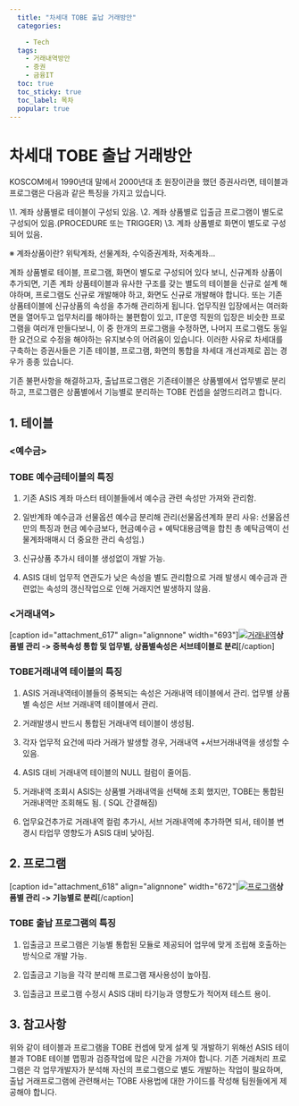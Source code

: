 ```yaml
---
  title: "차세대 TOBE 출납 거래방안"
  categories:

    - Tech
  tags: 
    - 거래내역방안
    - 증권
    - 금융IT
  toc: true
  toc_sticky: true
  toc_label: 목차
  popular: true
---
```

# 차세대 TOBE 출납 거래방안

KOSCOM에서 1990년대 말에서 2000년대 초 원장이관을 했던 증권사라면, 테이블과 프로그램은 다음과 같은 특징을 가지고 있습니다.

\1. 계좌 상품별로 테이블이 구성되 있음.
\2. 계좌 상품별로 입출금 프로그램이 별도로 구성되어 있음.(PROCEDURE 또는 TRIGGER)
\3. 계좌 상품별로 화면이 별도로 구성되어 있음.

※ 계좌상품이란? 위탁계좌, 선물계좌, 수익증권계좌, 저축계좌...

계좌 상품별로 테이블, 프로그램, 화면이 별도로 구성되어 있다 보니, 신규계좌 상품이 추가되면, 기존 계좌 상품테이블과 유사한 구조를 갖는 별도의 테이블을 신규로 설계 해야하며, 프로그램도 신규로 개발해야 하고, 화면도 신규로 개발해야 합니다. 또는 기존 상품테이블에 신규상품의 속성을 추가해 관리하게 됩니다. 업무직원 입장에서는 여러화면을 열어두고 업무처리를 해야하는 불편함이 있고, IT운영 직원의 입장은 비슷한 프로그램을 여러개 만들다보니, 이 중 한개의 프로그램을 수정하면, 나머지 프로그램도 동일한 요건으로 수정을 해야하는 유지보수의 어려움이 있습니다. 이러한 사유로 차세대를 구축하는 증권사들은 기존 테이블, 프로그램, 화면의 통합을 차세대 개선과제로 꼽는 경우가 종종 있습니다.

기존 불편사항을 해결하고자, 출납프로그램은 기존테이블은 상품별에서 업무별로 분리하고, 프로그램은 상품별에서 기능별로 분리하는 TOBE 컨셉을 설명드리려고 합니다.

## 1. 테이블

### <예수금>



### TOBE 예수금테이블의 특징

1) 기존 ASIS 계좌 마스터 테이블들에서 예수금 관련 속성만 가져와 관리함.

2) 일반계좌 예수금과 선물옵션 예수금 분리해 관리(선물옵션계좌 분리 사유: 선물옵션만의 특징과 현금 예수금보다, 현금예수금 + 예탁대용금액을 합친 총 예탁금액이 선물계좌매매시 더 중요한 관리 속성임.)

3) 신규상품 추가시 테이블 생성없이 개발 가능.

4) ASIS 대비 업무적 연관도가 낮은 속성을 별도 관리함으로 거래 발생시 예수금과 관련없는 속성의 갱신작업으로 인해 거래지연 발생하지 않음.

### <거래내역>

[caption id="attachment_617" align="alignnone" width="693"][![거래내역](http://www.py0777.com/wp-content/uploads/2015/04/TRDTL.jpg)](http://www.py0777.com/wp-content/uploads/2015/04/TRDTL.jpg)**상품별 관리 -> 중복속성 통합 및 업무별, 상품별속성은 서브테이블로 분리**[/caption]

### TOBE거래내역 테이블의 특징

1) ASIS 거래내역테이블들의 중복되는 속성은 거래내역 테이블에서 관리. 업무별 상품별 속성은 서브 거래내역 테이블에서 관리.

2) 거래발생시 반드시 통합된 거래내역 테이블이 생성됨.

3) 각자 업무적 요건에 따라 거래가 발생할 경우, 거래내역 +서브거래내역을 생성할 수 있음.

4) ASIS 대비 거래내역 테이블의 NULL 컬럼이 줄어듬.

5) 거래내역 조회시 ASIS는 상품별 거래내역을 선택해 조회 했지만, TOBE는 통합된 거래내역만 조회해도 됨. ( SQL 간결해짐)

6) 업무요건추가로 거래내역 컬럼 추가시, 서브 거래내역에 추가하면 되서, 테이블 변경시 타업무 영향도가 ASIS 대비 낮아짐.

 

## 2. 프로그램

[caption id="attachment_618" align="alignnone" width="672"][![프로그램](http://www.py0777.com/wp-content/uploads/2015/04/PGM.jpg)](http://www.py0777.com/wp-content/uploads/2015/04/PGM.jpg)**상품별 관리 -> 기능별로 분리**[/caption]

### TOBE 출납 프로그램의 특징

1) 입출금고 프로그램은 기능별 통합된 모듈로 제공되어 업무에 맞게 조립해 호출하는 방식으로 개발 가능.

2) 입출금고 기능을 각각 분리해 프로그램 재사용성이 높아짐.

3) 입출금고 프로그램 수정시 ASIS 대비 타기능과 영향도가 적어져 테스트 용이.

## 3. 참고사항

위와 같이 테이블과 프로그램을 TOBE 컨셉에 맞게 설계 및 개발하기 위해선 ASIS 테이블과 TOBE 테이블 맵핑과 검증작업에 많은 시간을 가져야 합니다. 기존 거래처리 프로그램은 각 업무개발자가 분석해 자신의 프로그램으로 별도 개발하는 작업이 필요하며, 출납 거래프로그램에 관련해서는 TOBE 사용법에 대한 가이드를 작성해 팀원들에게 제공해야 합니다.